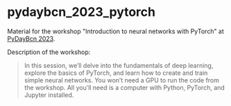 # pydaybcn_2023_pytorch

Material for the workshop "Introduction to neural networks with PyTorch" at [PyDayBcn 2023](https://pybcn.org/events/pyday_bcn/pyday_bcn_2023/).

Description of the workshop:

> In this session, we’ll delve into the fundamentals of deep learning, explore the basics of PyTorch, and learn how to create and train simple neural networks. You won’t need a GPU to run the code from the workshop. All you’ll need is a computer with Python, PyTorch, and Jupyter installed.


